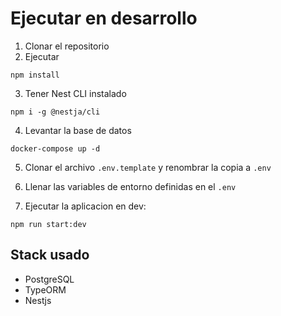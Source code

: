 # Ejecutar en desarrollo

1. Clonar el repositorio
2. Ejecutar

```
npm install
```

3. Tener Nest CLI instalado

```
npm i -g @nestja/cli
```

4. Levantar la base de datos

```
docker-compose up -d
```

5. Clonar el archivo `.env.template` y renombrar la copia a `.env`

6. Llenar las variables de entorno definidas en el `.env`

7. Ejecutar la aplicacion en dev:

```
npm run start:dev
```

## Stack usado

- PostgreSQL
- TypeORM
- Nestjs
